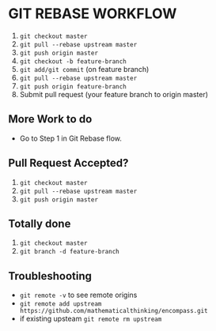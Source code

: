 

# GIT REBASE WORKFLOW

1. `git checkout master`
1. `git pull --rebase upstream master`
1. `git push origin master`
1. `git checkout -b feature-branch`
1. `git add/git commit` (on feature branch)
1. `git pull --rebase upstream master`
1. `git push origin feature-branch`
1. Submit pull request (your feature branch to origin master)

## More Work to do
* Go to Step 1 in Git Rebase flow.

## Pull Request Accepted? 
1. `git checkout master`
1. `git pull --rebase upstream master`
1. `git push origin master`


## Totally done
1. `git checkout master`
1. `git branch -d feature-branch`


## Troubleshooting
* `git remote -v` to see remote origins
* `git remote add upstream https://github.com/mathematicalthinking/encompass.git`
* if existing upsteam `git remote rm upstream`
